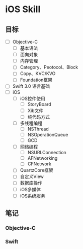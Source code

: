 # iOS Skill

## 目标

+ [ ] Objective-C
	+ [ ]  基本语法
	+ [ ] 面向对象
	+ [ ] 内存管理
	+ [ ] Category、Peotocol、Block
	+ [ ] Copy、KVC/KVO
	+ [ ] Foundation框架
+ [ ] Swift 3.0 语言基础
+ [ ] iOS
	+ [ ] iOS控件使用
		+ [ ] StoryBoard
		+ [ ] Xib文件
		+ [ ] 纯代码方式
	+ [ ] 多线程编程
		+ [ ] NSThread
		+ [ ] NSOperationQueue
		+ [ ] GCD 
	+ [ ] 网络编程
		+ [ ] NSURLConnection
		+ [ ] AFNetworking
		+ [ ] CFNetwork 
	+ [ ] QuartzCore框架 
	+ [ ] 自定义View
	+ [ ] 数据库操作
	+ [ ] iOS多媒体
	+ [ ] iOS系统服务  

## 笔记
### Objective-C
### Swift